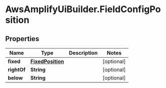 # AwsAmplifyUiBuilder.FieldConfigPosition

## Properties

Name | Type | Description | Notes
------------ | ------------- | ------------- | -------------
**fixed** | [**FixedPosition**](FixedPosition.md) |  | [optional] 
**rightOf** | **String** |  | [optional] 
**below** | **String** |  | [optional] 


